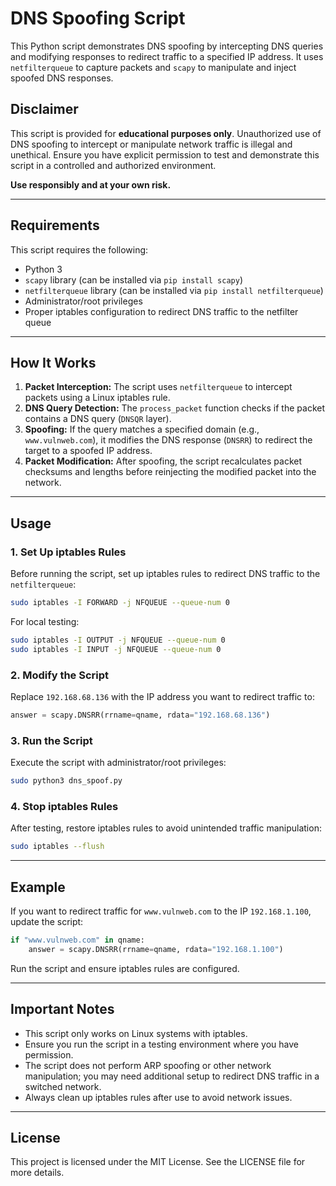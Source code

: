 # DNS Spoofing Script

This Python script demonstrates DNS spoofing by intercepting DNS queries and modifying responses to redirect traffic to a specified IP address. It uses `netfilterqueue` to capture packets and `scapy` to manipulate and inject spoofed DNS responses.

## Disclaimer

This script is provided for **educational purposes only**. Unauthorized use of DNS spoofing to intercept or manipulate network traffic is illegal and unethical. Ensure you have explicit permission to test and demonstrate this script in a controlled and authorized environment.

**Use responsibly and at your own risk.**

---

## Requirements

This script requires the following:

- Python 3
- `scapy` library (can be installed via `pip install scapy`)
- `netfilterqueue` library (can be installed via `pip install netfilterqueue`)
- Administrator/root privileges
- Proper iptables configuration to redirect DNS traffic to the netfilter queue

---

## How It Works

1. **Packet Interception:** The script uses `netfilterqueue` to intercept packets using a Linux iptables rule.
2. **DNS Query Detection:** The `process_packet` function checks if the packet contains a DNS query (`DNSQR` layer).
3. **Spoofing:** If the query matches a specified domain (e.g., `www.vulnweb.com`), it modifies the DNS response (`DNSRR`) to redirect the target to a spoofed IP address.
4. **Packet Modification:** After spoofing, the script recalculates packet checksums and lengths before reinjecting the modified packet into the network.

---

## Usage

### 1. Set Up iptables Rules

Before running the script, set up iptables rules to redirect DNS traffic to the `netfilterqueue`:

```bash
sudo iptables -I FORWARD -j NFQUEUE --queue-num 0
```

For local testing:

```bash
sudo iptables -I OUTPUT -j NFQUEUE --queue-num 0
sudo iptables -I INPUT -j NFQUEUE --queue-num 0
```

### 2. Modify the Script

Replace `192.168.68.136` with the IP address you want to redirect traffic to:

```python
answer = scapy.DNSRR(rrname=qname, rdata="192.168.68.136")
```

### 3. Run the Script

Execute the script with administrator/root privileges:

```bash
sudo python3 dns_spoof.py
```

### 4. Stop iptables Rules

After testing, restore iptables rules to avoid unintended traffic manipulation:

```bash
sudo iptables --flush
```

---

## Example

If you want to redirect traffic for `www.vulnweb.com` to the IP `192.168.1.100`, update the script:

```python
if "www.vulnweb.com" in qname:
    answer = scapy.DNSRR(rrname=qname, rdata="192.168.1.100")
```

Run the script and ensure iptables rules are configured.

---

## Important Notes

- This script only works on Linux systems with iptables.
- Ensure you run the script in a testing environment where you have permission.
- The script does not perform ARP spoofing or other network manipulation; you may need additional setup to redirect DNS traffic in a switched network.
- Always clean up iptables rules after use to avoid network issues.

---

## License

This project is licensed under the MIT License. See the LICENSE file for more details.

